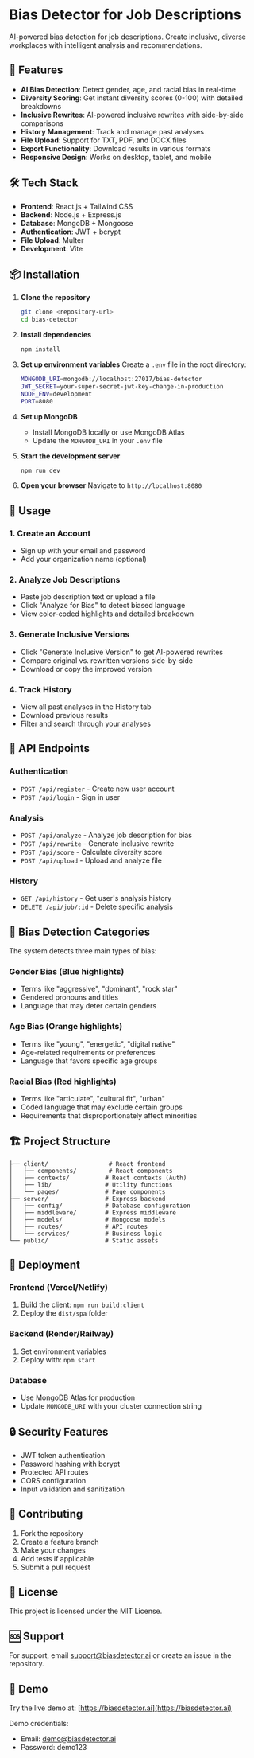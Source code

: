 # Bias Detector for Job Descriptions

AI-powered bias detection for job descriptions. Create inclusive, diverse workplaces with intelligent analysis and recommendations.

## 🚀 Features

- **AI Bias Detection**: Detect gender, age, and racial bias in real-time
- **Diversity Scoring**: Get instant diversity scores (0-100) with detailed breakdowns
- **Inclusive Rewrites**: AI-powered inclusive rewrites with side-by-side comparisons
- **History Management**: Track and manage past analyses
- **File Upload**: Support for TXT, PDF, and DOCX files
- **Export Functionality**: Download results in various formats
- **Responsive Design**: Works on desktop, tablet, and mobile

## 🛠 Tech Stack

- **Frontend**: React.js + Tailwind CSS
- **Backend**: Node.js + Express.js
- **Database**: MongoDB + Mongoose
- **Authentication**: JWT + bcrypt
- **File Upload**: Multer
- **Development**: Vite

## 📦 Installation

1. **Clone the repository**

   ```bash
   git clone <repository-url>
   cd bias-detector
   ```

2. **Install dependencies**

   ```bash
   npm install
   ```

3. **Set up environment variables**
   Create a `.env` file in the root directory:

   ```bash
   MONGODB_URI=mongodb://localhost:27017/bias-detector
   JWT_SECRET=your-super-secret-jwt-key-change-in-production
   NODE_ENV=development
   PORT=8080
   ```

4. **Set up MongoDB**

   - Install MongoDB locally or use MongoDB Atlas
   - Update the `MONGODB_URI` in your `.env` file

5. **Start the development server**

   ```bash
   npm run dev
   ```

6. **Open your browser**
   Navigate to `http://localhost:8080`

## 🎯 Usage

### 1. Create an Account

- Sign up with your email and password
- Add your organization name (optional)

### 2. Analyze Job Descriptions

- Paste job description text or upload a file
- Click "Analyze for Bias" to detect biased language
- View color-coded highlights and detailed breakdown

### 3. Generate Inclusive Versions

- Click "Generate Inclusive Version" to get AI-powered rewrites
- Compare original vs. rewritten versions side-by-side
- Download or copy the improved version

### 4. Track History

- View all past analyses in the History tab
- Download previous results
- Filter and search through your analyses

## 🔧 API Endpoints

### Authentication

- `POST /api/register` - Create new user account
- `POST /api/login` - Sign in user

### Analysis

- `POST /api/analyze` - Analyze job description for bias
- `POST /api/rewrite` - Generate inclusive rewrite
- `POST /api/score` - Calculate diversity score
- `POST /api/upload` - Upload and analyze file

### History

- `GET /api/history` - Get user's analysis history
- `DELETE /api/job/:id` - Delete specific analysis

## 🎨 Bias Detection Categories

The system detects three main types of bias:

### Gender Bias (Blue highlights)

- Terms like "aggressive", "dominant", "rock star"
- Gendered pronouns and titles
- Language that may deter certain genders

### Age Bias (Orange highlights)

- Terms like "young", "energetic", "digital native"
- Age-related requirements or preferences
- Language that favors specific age groups

### Racial Bias (Red highlights)

- Terms like "articulate", "cultural fit", "urban"
- Coded language that may exclude certain groups
- Requirements that disproportionately affect minorities

## 🏗 Project Structure

```
├── client/                 # React frontend
│   ├── components/         # React components
│   ├── contexts/          # React contexts (Auth)
│   ├── lib/               # Utility functions
│   └── pages/             # Page components
├── server/                # Express backend
│   ├── config/            # Database configuration
│   ├── middleware/        # Express middleware
│   ├── models/            # Mongoose models
│   ├── routes/            # API routes
│   └── services/          # Business logic
└── public/                # Static assets
```

## 🚀 Deployment

### Frontend (Vercel/Netlify)

1. Build the client: `npm run build:client`
2. Deploy the `dist/spa` folder

### Backend (Render/Railway)

1. Set environment variables
2. Deploy with: `npm start`

### Database

- Use MongoDB Atlas for production
- Update `MONGODB_URI` with your cluster connection string

## 🔒 Security Features

- JWT token authentication
- Password hashing with bcrypt
- Protected API routes
- CORS configuration
- Input validation and sanitization

## 🤝 Contributing

1. Fork the repository
2. Create a feature branch
3. Make your changes
4. Add tests if applicable
5. Submit a pull request

## 📄 License

This project is licensed under the MIT License.

## 🆘 Support

For support, email support@biasdetector.ai or create an issue in the repository.

## 🎉 Demo

Try the live demo at: [https://biasdetector.ai](https://biasdetector.ai)

Demo credentials:

- Email: demo@biasdetector.ai
- Password: demo123
